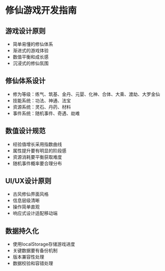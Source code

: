 # 修仙游戏开发指南

## 游戏设计原则
- 简单易懂的修仙体系
- 渐进式的游戏体验
- 数值平衡和成长感
- 沉浸式的修仙氛围

## 修仙体系设计
- 修为等级：练气、筑基、金丹、元婴、化神、合体、大乘、渡劫、大罗金仙
- 技能系统：功法、神通、法宝
- 资源系统：灵石、丹药、材料
- 事件系统：随机事件、奇遇、劫难

## 数值设计规范
- 经验值增长采用指数曲线
- 属性提升要有明显的阶段感
- 资源消耗要平衡获取难度
- 随机事件概率要合理分布

## UI/UX设计原则
- 古风修仙界面风格
- 信息层级清晰
- 操作简单直观
- 响应式设计适配移动端

## 数据持久化
- 使用localStorage存储游戏进度
- 关键数据要有备份机制
- 版本兼容性处理
- 数据校验和容错处理